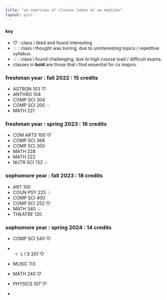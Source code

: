 ```yaml
---
title: "an overview of classes taken at uw madison"
layout: post
---
```


#### key
* ♡ : class i liked and found interesting
* ♢ : class i thought was boring, due to uninteresting topics / repetitive syllabus.
* ♤ : class i found challenging, due to high course load / difficult exams.
* classes in **bold** are those that i find essential for cs majors. 

### freshman year : fall 2022 : 15 credits
* ASTRON 103 ♡
* ANTHRO 104 
* COMP SCI 304
* COMP SCI 200 ♢
* MATH 221

### freshman year : spring 2023 : 16 credits
* COM ARTS 100 ♡
* COMP SCI 368
* COMP SCI 300
* MATH 228 
* MATH 222
* NUTR SCI 132 ♤
  
### sophomore year : fall 2023 : 18 credits
* ART 100 
* COUN PSY 225 ♢
* COMP SCI 400 
* COMP SCI 252 ♡
* MATH 340 ♤
* THEATRE 120

### sophomore year : spring 2024 : 14 credits
* COMP SCI 540 ♡
* * L I S 201 ♡
* MUSIC 113
* MATH 240 ♡
* PHYSICS 107 ♡

* 
